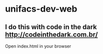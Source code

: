 # unifacs-dev-web
## I do this with code in the dark http://codeinthedark.com.br/
Open index.html in your browser
